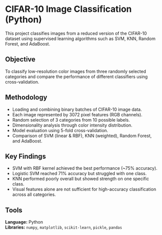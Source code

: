 # CIFAR-10 Image Classification (Python)

This project classifies images from a reduced version of the CIFAR-10 dataset using supervised learning algorithms such as SVM, KNN, Random Forest, and AdaBoost.

## Objective

To classify low-resolution color images from three randomly selected categories and compare the performance of different classifiers using cross-validation.

## Methodology

- Loading and combining binary batches of CIFAR-10 image data.  
- Each image represented by 3072 pixel features (RGB channels).  
- Random selection of 3 categories from 10 possible labels.  
- Dimensionality analysis through color intensity distribution.  
- Model evaluation using 5-fold cross-validation.  
- Comparison of SVM (linear & RBF), KNN (weighted), Random Forest, and AdaBoost.

## Key Findings

- SVM with RBF kernel achieved the best performance (~75% accuracy).  
- Logistic SVM reached 71% accuracy but struggled with one class.  
- KNN performed poorly overall but showed strength on one specific class.  
- Visual features alone are not sufficient for high-accuracy classification across all categories.

## Tools

**Language:** Python  
**Libraries:** `numpy`, `matplotlib`, `scikit-learn`, `pickle`, `pandas`